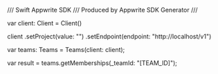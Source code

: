 /// Swift Appwrite SDK
/// Produced by Appwrite SDK Generator
///


var client: Client = Client()

client
    .setProject(value: "")
    .setEndpoint(endpoint: "http://localhost/v1")

var teams: Teams =  Teams(client: client);

var result = teams.getMemberships(_teamId: "[TEAM_ID]");

